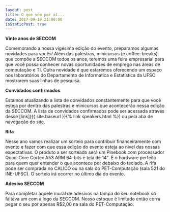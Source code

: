 ```yaml
---
layout: post
title: O que vem por aí...
date: 2017-09-19 21:00:00
isStaticPost: true
---
```


**Vinte anos de SECCOM**

Comemorando a nossa vigésima edição do evento, preparamos algumas novidades para
vocês! Além das palestras, minicursos (e coffee-breaks) que compõe a SECCOM
todos os anos, teremos uma feira empresarial para que você possa conhecer novas
oportunidades de emprego nas áreas de computação e TI. Outra novidade é que
estaremos oferecendo um espaço nos laboratórios do Departamento de
Informática e Estatística da UFSC mostrarem suas linhas de pesquisa.

**Convidados confirmados**

Estamos atualizando a lista de convidados constantemente para que você esteja
por dentro das palestras e minicursos que acontecerão nessa edição da SECCOM.
A lista de convidados confirmados pode ser acessada através desse
[link]({{ site.baseurl }}{% link speakers.html %}) ou pela aba de navegação do
site.


**Rifa**

Nesse ano vamos realizar um sorteio para contribuir financeiramente com evento
e fazer com que essa edição do evento esteja ao nivel das nossas expectativas.
O produto a ser sorteado será um Pinebook com processador Quad-Core
Cortex A53 ARM 64-bits e tela de 14". É o hardware perfeito para quem quer
entender o que acontece por debaixo do teclado. A rifa pode ser comprada no
CALICO ou na sala do PET-Computação (sala 521 do INE-UFSC). O sorteio irá
ocorrer no último dia do evento.


**Adesivo SECCOM**

Para completar aquele mural de adesivos na tampa do seu notebook só faltava um
com a logo da SECCOM. Nosso estoque é limitado então corra pegar o seu por
apenas R$2,00 na sala do PET-Computação.
